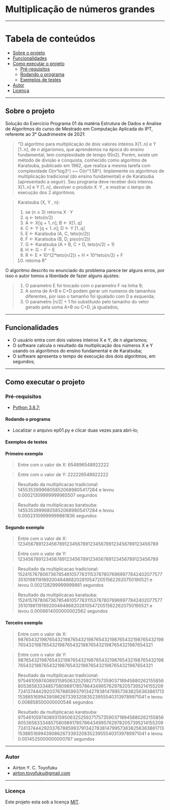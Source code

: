 # Multiplicação de números grandes

---

Tabela de conteúdos
=================
<!--ts-->
   * [Sobre o projeto](#user-content--sobre-o-projeto)
   * [Funcionalidades](#user-content--funcionalidades)
   * [Como executar o projeto](#user-content--como-executar-o-projeto)
     * [Pré-requisitos](#user-content-pré-requisitos)
     * [Rodando o programa](#user-content--rodando-o-programa)
	 * [Exemplos de testes](#user-content--exemplos-de-testes)
   * [Autor](#user-content--autor)
   * [Licença](#user-content--licença)
<!--te-->

---

## Sobre o projeto

Solução do Exercício Programa 01 da matéria Estrutura de Dados e Analise de Algoritmos do curso de Mestrado em Computação Aplicada do IPT, referente ao 3° Quadrimestre de 2021:

> "O algoritmo para multiplicação de dois valores inteiros X[1..n] e Y [1..n], de n
algarismos, que aprendemos na época do ensino fundamental, tem complexidade de
tempo Θ(n2). Porém, existe um método de divisão e conquista, conhecido como
algoritmo de Karatsuba, publicado em 1962, que realiza a mesma tarefa com complexidade
O(n^log3^) =~ O(n^1.58^). Implemente os algoritmos de multiplicação tradicional (do ensino fundamental) e
de Karatsuba (apresentado a seguir). Seu programa deve receber dois inteiros X[1..n]
e Y [1..n], devolver o produto X ·Y , e mostrar o tempo de execução dos 2 algoritmos.

> Karatsuba (X, Y , n):
> 1. se (n ≤ 3) retorna X · Y
> 2. q ← teto(n/2)
> 3. A ← X[q + 1..n]; B ← X[1..q]
> 4. C ← Y [q + 1..n]; D ← Y [1..q]
> 5. E ← Karatsuba (A, C, teto(n/2))
> 6. F ← Karatsuba (B, D, piso(n/2))
> 7. G ← Karatsuba (A + B, C + D, teto(n/2) + 1)
> 8. H ← G − F − E
> 9. R ← E × 10^(2*teto(n/2)) + H × 10^teto(n/2) + F
> 10. retorna R"

O algoritmo descrito no enunciado do problema parece ter alguns erros, por isso o autor tomou a liberdade de fazer alguns ajustes:

>1. O parametro E foi trocado com o parametro F na linha 9;
>2. A soma de A+B e C+D podem gerar um numeros de tamanhos diferentes, por isso o tamanho foi igualado com 0 a esquerda;
>3. O parametro |n/2| + 1 foi substituido pelo tamanho do vetor gerado pela soma A+B ou C+D, já igualados;
---

## Funcionalidades

- O usuário entra com dois valores inteiros X e Y, de n algarismos;
- O software calcula o resultado da multiplicação dos números X e Y usando os algoritimos do ensino fundamental e de Karatsuba;
- O software apresenta o tempo de execução dos dois algoritmos, em segundos; 
---

## Como executar o projeto

### Pré-requisitos

* [Python 3.8.7](https://www.python.org/downloads/release/python-387/);
 
#### Rodando o programa

- Localizar o arquivo ep01.py e clicar duas vezes para abri-lo;

#### Exemplos de testes

#### Primeiro exemplo

> Entre com o valor de X: 654896548922222

> Entre com o valor de Y: 222226548922222

> Resultado da multiplicacao tradicional: 145535399968058520689805417284 e levou 0.00021309999999985507 segundos

> Resultado da multiplicacao karatsuba:   145535399968058520689805417284 e levou 0.00023109999999881836 segundos


#### Segundo exemplo

> Entre com o valor de X: 123456789123456789123456789123456789123456789123456789

> Entre com o valor de Y: 123456789123456789123456789123456789123456789123456789

> Resultado da multiplicacao tradicional: 15241578780673678546105778311537878076969977842402077577351019811918920046486820281054720515622620750190521 e levou 0.002128299999999861 segundos

> Resultado da multiplicacao karatsuba:   15241578780673678546105778311537878076969977842402077577351019811918920046486820281054720515622620750190521 e levou 0.0006614000000002562 segundos
 
#### Terceiro exemplo

> Entre com o valor de X: 987654321987654321987654321987654321987654321987654321987654321987654321987654321987654321987654321987654321

> Entre com o valor de Y: 987654321987654321987654321987654321987654321987654321987654321987654321987654321987654321987654321987654321

> Resultado da multiplicacao tradicional: 975461059740893159506325259271757359037189458802621558568053658333485758098917857864349957629782057395214155209724137444292037678859937913427838147995738382563638617131538851699439086267339320835239555403139789971041 e levou 0.008858500000000546 segundos

> Resultado da multiplicacao karatsuba:   975461059740893159506325259271757359037189458802621558568053658333485758098917857864349957629782057395214155209724137444292037678859937913427838147995738382563638617131538851699439086267339320835239555403139789971041 e levou 0.0014525000000000787 segundos

---

### Autor 

- Airton Y. C. Toyofuku
- airton.toyofuku@gmail.com

---
### Licença
Este projeto esta sob a licença [MIT](./LICENSE).
